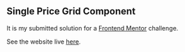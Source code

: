 ## Single Price Grid Component
It is my submitted solution for a [Frontend Mentor](https://www.frontendmentor.io/challenges/single-price-grid-component-5ce41129d0ff452fec5abbbc) challenge.  
  
  See the website live [here](https://szabozsolt94.github.io/single-price-grid-component/).


